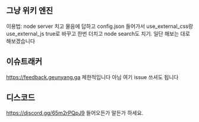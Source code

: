## 그냥 위키 엔진
이용법: node server 치고 물음에 답하고 config.json 들어가서 use_external_css랑 use_external_js true로 바꾸고 한번 더치고 node search도 치기.
일단 해보는 대로 해보겠습니다
## 이슈트래커
https://feedback.geunyang.ga
제한적입니다 아님 여기 issue 쓰셔도 됩니다
## 디스코드
https://discord.gg/65m2rPQpJ9
들어오든가 말든가 하세요.
